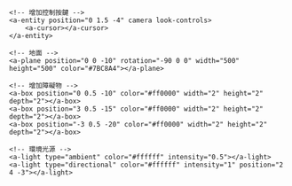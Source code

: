 <!DOCTYPE html>
<html lang="en">
<head>
    <meta charset="UTF-8">
    <meta name="viewport" content="width=device-width, initial-scale=1.0">
    <title>3D 賽車遊戲</title>
    <script src="https://aframe.io/releases/1.2.0/aframe.min.js"></script>
    <style>
        body { margin: 0; overflow: hidden; }
        a-scene { height: 100vh; }
    </style>
</head>
<body>

<!-- A-Frame 场景 -->
<a-scene>
    <!-- 創建賽車 -->
    <a-box position="0 0.5 -3" rotation="0 0 0" color="#4CC3D9" width="1" height="0.5" depth="2"></a-box>
    
    <!-- 增加控制按鍵 -->
    <a-entity position="0 1.5 -4" camera look-controls>
        <a-cursor></a-cursor>
    </a-entity>

    <!-- 地面 -->
    <a-plane position="0 0 -10" rotation="-90 0 0" width="500" height="500" color="#7BC8A4"></a-plane>
    
    <!-- 增加障礙物 -->
    <a-box position="0 0.5 -10" color="#ff0000" width="2" height="2" depth="2"></a-box>
    <a-box position="3 0.5 -15" color="#ff0000" width="2" height="2" depth="2"></a-box>
    <a-box position="-3 0.5 -20" color="#ff0000" width="2" height="2" depth="2"></a-box>

    <!-- 環境光源 -->
    <a-light type="ambient" color="#ffffff" intensity="0.5"></a-light>
    <a-light type="directional" color="#ffffff" intensity="1" position="2 4 -3"></a-light>
</a-scene>

</body>
</html>
